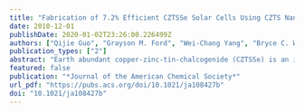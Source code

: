 ```yaml
---
title: "Fabrication of 7.2% Efficient CZTSSe Solar Cells Using CZTS Nanocrystals"
date: 2010-12-01
publishDate: 2020-01-02T23:26:00.226499Z
authors: ["Qijie Guo", "Grayson M. Ford", "Wei-Chang Yang", "Bryce C. Walker", "Eric A. Stach", "Hugh W. Hillhouse", "Rakesh Agrawal"]
publication_types: ["2"]
abstract: "Earth abundant copper-zinc-tin-chalcogenide (CZTSSe) is an important class of material for the development of low cost and sustainable thin ﬁlm solar cells. The fabrication of CZTSSe solar cells by selenization of CZTS nanocrystals is presented. By tuning the composition of the CZTS nanocrystals and developing a robust ﬁlm coating method, a total area efﬁciency as high as 7.2% under AM 1.5 illumination and light soaking has been achieved."
featured: false
publication: "*Journal of the American Chemical Society*"
url_pdf: "https://pubs.acs.org/doi/10.1021/ja108427b"
doi: "10.1021/ja108427b"
---
```


